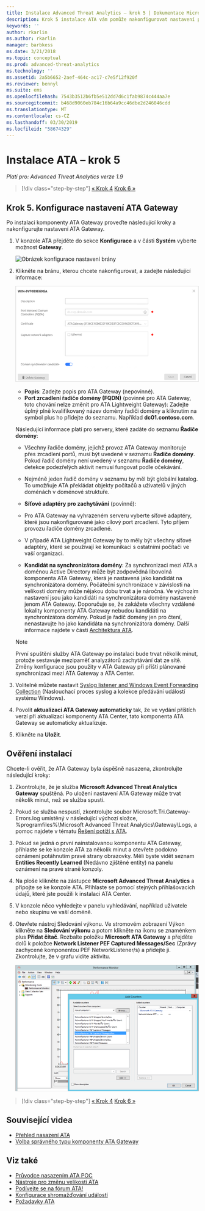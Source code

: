 ```yaml
---
title: Instalace Advanced Threat Analytics – krok 5 | Dokumentace Microsoftu
description: Krok 5 instalace ATA vám pomůže nakonfigurovat nastavení pro komponentu ATA Gateway.
keywords: ''
author: rkarlin
ms.author: rkarlin
manager: barbkess
ms.date: 3/21/2018
ms.topic: conceptual
ms.prod: advanced-threat-analytics
ms.technology: ''
ms.assetid: 2a5b6652-2aef-464c-ac17-c7e5f12f920f
ms.reviewer: bennyl
ms.suite: ems
ms.openlocfilehash: 7543b3512b6fb5e512dd7d6c1fab9874c444aa7e
ms.sourcegitcommit: b468d9060eb784c16b64a9cc46dbe2d246046cdd
ms.translationtype: MT
ms.contentlocale: cs-CZ
ms.lasthandoff: 03/30/2019
ms.locfileid: "58674329"
---
```

# <a name="install-ata---step-5"></a>Instalace ATA – krok 5

*Platí pro: Advanced Threat Analytics verze 1.9*

> [!div class="step-by-step"]
> [« Krok 4](install-ata-step4.md)
> [Krok 6 »](install-ata-step6.md)


## <a name="step-5-configure-the-ata-gateway-settings"></a>Krok 5. Konfigurace nastavení ATA Gateway

Po instalaci komponenty ATA Gateway proveďte následující kroky a nakonfigurujte nastavení ATA Gateway.

1. V konzole ATA přejděte do sekce **Konfigurace** a v části **Systém** vyberte možnost **Gateway**.
   
    ![Obrázek konfigurace nastavení brány](media/ata-gw-config-1.png)


2. Klikněte na bránu, kterou chcete nakonfigurovat, a zadejte následující informace:

   ![Obrázek konfigurace nastavení brány](media/ATA-Gateways-config-2.png)

   - **Popis**: Zadejte popis pro ATA Gateway (nepovinné).
   - **Port zrcadlení řadiče domény (FQDN)** (povinné pro ATA Gateway, toto chování nelze změnit pro ATA Lightweight Gateway): Zadejte úplný plně kvalifikovaný název domény řadiči domény a kliknutím na symbol plus ho přidejte do seznamu. Například **dc01.contoso.com**.

   Následující informace platí pro servery, které zadáte do seznamu **Řadiče domény**:  

   - Všechny řadiče domény, jejichž provoz ATA Gateway monitoruje přes zrcadlení portů, musí být uvedené v seznamu **Řadiče domény**. Pokud řadič domény není uvedený v seznamu **Řadiče domény**, detekce podezřelých aktivit nemusí fungovat podle očekávání.  
   - Nejméně jeden řadič domény v seznamu by měl být globální katalog. To umožňuje ATA překládat objekty počítačů a uživatelů v jiných doménách v doménové struktuře.

   - **Síťové adaptéry pro zachytávání** (povinné):
   - Pro ATA Gateway na vyhrazeném serveru vyberte síťové adaptéry, které jsou nakonfigurované jako cílový port zrcadlení. Tyto příjem provozu řadiče domény zrcadlené.
   - V případě ATA Lightweight Gateway by to měly být všechny síťové adaptéry, které se používají ke komunikaci s ostatními počítači ve vaší organizaci.
  
   - **Kandidát na synchronizátora domény**: Za synchronizaci mezi ATA a doménou Active Directory může být zodpovědná libovolná komponenta ATA Gateway, která je nastavená jako kandidát na synchronizátora domény. Počáteční synchronizace v závislosti na velikosti domény může nějakou dobu trvat a je náročná. Ve výchozím nastavení jsou jako kandidáti na synchronizátora domény nastavené jenom ATA Gateway.
   Doporučuje se, že zakážete všechny vzdálené lokality komponenty ATA Gateway nebudou kandidáti na synchronizátora domény.
   Pokud je řadič domény jen pro čtení, nenastavujte ho jako kandidáta na synchronizátora domény. Další informace najdete v části [Architektura ATA](ata-architecture.md#ata-lightweight-gateway-features).

   > [!NOTE] 
   > První spuštění služby ATA Gateway po instalaci bude trvat několik minut, protože sestavuje mezipaměť analyzátorů zachytávání dat ze sítě.
   > Změny konfigurace jsou použity v ATA Gateway při příští plánované synchronizaci mezi ATA Gateway a ATA Center.

3. Volitelně můžete nastavit [Syslog listener and Windows Event Forwarding Collection](configure-event-collection.md) (Naslouchací proces syslog a kolekce předávání událostí systému Windows). 
4. Povolit **aktualizaci ATA Gateway automaticky** tak, že ve vydání příštích verzí při aktualizaci komponenty ATA Center, tato komponenta ATA Gateway se automaticky aktualizuje.

5. Klikněte na **Uložit**.


## <a name="validate-installations"></a>Ověření instalací
Chcete-li ověřit, že ATA Gateway byla úspěšně nasazena, zkontrolujte následující kroky:

1.  Zkontrolujte, že je služba **Microsoft Advanced Threat Analytics Gateway** spuštěná. Po uložení nastavení ATA Gateway může trvat několik minut, než se služba spustí.

2.  Pokud se služba nespustí, zkontrolujte soubor Microsoft.Tri.Gateway-Errors.log umístěný v následující výchozí složce, %programfiles%\Microsoft Advanced Threat Analytics\Gateway\Logs, a pomoc najdete v tématu [Řešení potíží s ATA](troubleshooting-ata-known-errors.md).

3.  Pokud se jedná o první nainstalovanou komponentu ATA Gateway, přihlaste se ke konzole ATA za několik minut a otevřete podokno oznámení potáhnutím pravé strany obrazovky. Měli byste vidět seznam **Entities Recently Learned** (Nedávno zjištěné entity) na panelu oznámení na pravé straně konzoly.

4.  Na ploše klikněte na zástupce **Microsoft Advanced Threat Analytics** a připojte se ke konzole ATA. Přihlaste se pomocí stejných přihlašovacích údajů, které jste použili k instalaci ATA Center.
5.  V konzole něco vyhledejte v panelu vyhledávání, například uživatele nebo skupinu ve vaší doméně.
6.  Otevřete nástroj Sledování výkonu. Ve stromovém zobrazení Výkon klikněte na **Sledování výkonu** a potom klikněte na ikonu se znaménkem plus **Přidat čítač**. Rozbalte položku **Microsoft ATA Gateway** a přejděte dolů k položce **Network Listener PEF Captured Messages/Sec** (Zprávy zachycené komponentou PEF NetworkListener/s) a přidejte ji. Zkontrolujte, že v grafu vidíte aktivitu.

    ![Obrázek přidání čítačů výkonu](media/ATA-performance-monitoring-add-counters.png)


> [!div class="step-by-step"]
> [« Krok 4](install-ata-step4.md)
> [Krok 6 »](install-ata-step6.md)



## <a name="related-videos"></a>Související videa
- [Přehled nasazení ATA](https://channel9.msdn.com/Shows/Microsoft-Security/Overview-of-ATA-Deployment-in-10-Minutes)
- [Volba správného typu komponenty ATA Gateway](https://channel9.msdn.com/Shows/Microsoft-Security/ATA-Deployment-Choose-the-Right-Gateway-Type)


## <a name="see-also"></a>Viz také
- [Průvodce nasazením ATA POC](http://aka.ms/atapoc)
- [Nástroje pro změnu velikosti ATA](http://aka.ms/atasizingtool)
- [Podívejte se na fórum ATA!](https://social.technet.microsoft.com/Forums/security/home?forum=mata)
- [Konfigurace shromažďování událostí](configure-event-collection.md)
- [Požadavky ATA](ata-prerequisites.md)

